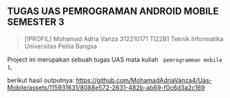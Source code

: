 ## TUGAS UAS PEMROGRAMAN ANDROID MOBILE SEMESTER 3

> [!PROFIL]
> Mohamad Adria Vanza 312210171 TI22B1 Teknik Informatika Universitas Pelita Bangsa 

Project ini merupakan sebuah tugas UAS mata kuliah ` pemrogramman mobile 1`, 

berikut hasil outputnya: 
https://github.com/MohamadAdriaVanza4/Uas-Mobile/assets/115931631/8088e572-2631-482b-ab69-f0c6d3a2c169

    
